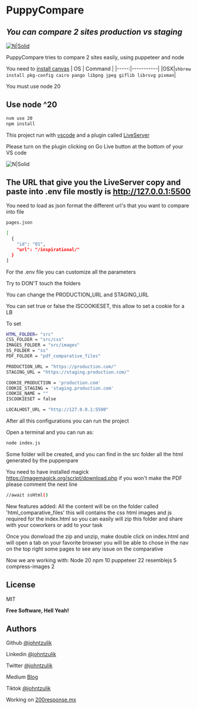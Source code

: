 # PuppyCompare

## _You can compare 2 sites production vs staging_

[![N|Solid](https://cdn-images-1.medium.com/max/2400/1*jYzSJ-aEvzhFvfq_6DQdmw.png)](https://cdn-images-1.medium.com/max/2400/1*jYzSJ-aEvzhFvfq_6DQdmw.png)

PuppyCompare tries to compare 2 sites easily, using puppeteer and node

You need to [install canvas](https://github.com/Automattic/node-canvas#installation)
| OS | Command |
|-----:|-----------|
|OSX|`shbrew install pkg-config cairo pango libpng jpeg giflib librsvg pixman`|

You must use node 20

## Use node ^20

```sh
nvm use 20
npm install
```

This project run with
[vscode](https://code.visualstudio.com/)
and a plugin called [LiveServer](https://marketplace.visualstudio.com/items?itemName=ritwickdey.LiveServer)

Please turn on the plugin clicking on Go Live button at the bottom of your VS code

![N|Solid](https://i.stack.imgur.com/7HTSE.png)

## The URL that give you the LiveServer copy and paste into .env file mostly is http://127.0.0.1:5500

You need to load as json format the different url's that you want to compare into file

```sh
pages.json
```

```sh
[
  {
    "id": "01",
    "url": "/inspirational/"
  }
]
```

For the .env file you can customize all the parameters

Try to DON'T touch the folders

You can change the PRODUCTION_URL and STAGING_URL

You can set true or false the ISCOOKIESET, this allow to set a cookie for a LB

To set

```sh
HTML_FOLDER= "src"
CSS_FOLDER = "src/css"
IMAGES_FOLDER = "src/images"
SS_FOLDER = "ss"
PDF_FOLDER = "pdf_comparative_files"

PRODUCTION_URL = "https://production.com/"
STAGING_URL = "https://staging.production.com/"

COOKIE_PRODUCTION = 'production.com'
COOKIE_STAGING = 'staging.production.com'
COOKIE_NAME = ""
ISCOOKIESET = false

LOCALHOST_URL = "http://127.0.0.1:5500"
```

After all this configurations you can run the project

Open a terminal and you can run as:

```sh
node index.js
```

Some folder will be created, and you can find in the src folder all the html generated by the puppenpare

You need to have installed magick
https://imagemagick.org/script/download.php
if you won't make the PDF please comment the next line

```sh
//await ssHtml()
```

New features added:
All the content will be on the folder called 'html_comparative_files'
this will contains the css html images and js required for the index.html
so you can easily will zip this folder and share with your coworkers or add to your task

Once you donwload the zip and unzip, make double click on index.html and will open a tab on your favorite browser
you will be able to chose in the nav on the top right some pages to see any issue on the comparative

Now we are working with:
Node 20
npm 10
puppeteer 22
resemblejs 5
compress-images 2

## License

MIT

**Free Software, Hell Yeah!**

## Authors

Github [@johntzulik](https://github.com/johntzulik)

Linkedin [@johntzulik](https://www.linkedin.com/in/johntzulik/)

Twitter [@johntzulik](https://twitter.com/johntzulik)

Medium [Blog](https://johntzulik.medium.com/)

Tiktok [@johntzulik](https://www.tiktok.com/@johntzulik)

Working on [200response.mx](https://200response.mx/)
